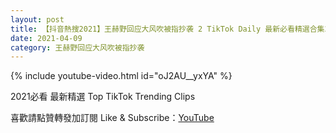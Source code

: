 ```yaml
---
layout: post
title: 【抖音熱搜2021】王赫野回应大风吹被指抄袭 2 TikTok Daily 最新必看精選合集2021 04 09
date: 2021-04-09
category: 王赫野回应大风吹被指抄袭
---
```


{% include youtube-video.html id="oJ2AU__yxYA" %}

2021必看 最新精選 Top TikTok Trending Clips

喜歡請點贊轉發加訂閱 Like & Subscribe：[YouTube](https://www.youtube.com/channel/UCAoR7VcanIPd04uEq_GIylA/videos)

